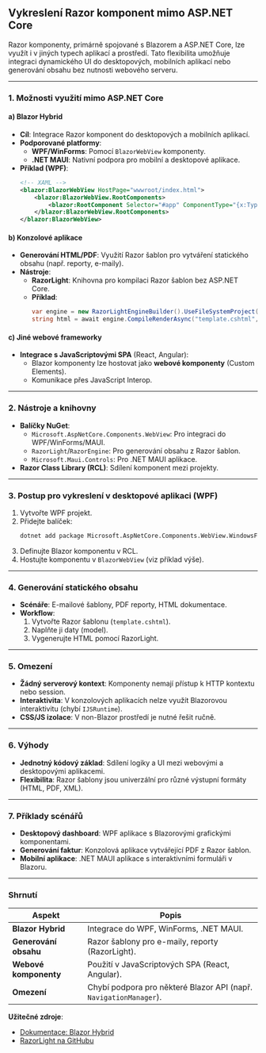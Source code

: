 
## **Vykreslení Razor komponent mimo ASP.NET Core**  

Razor komponenty, primárně spojované s Blazorem a ASP.NET Core, lze využít i v jiných typech aplikací a prostředí. Tato flexibilita umožňuje integraci dynamického UI do desktopových, mobilních aplikací nebo generování obsahu bez nutnosti webového serveru.

---

### **1. Možnosti využití mimo ASP.NET Core**  

#### **a) Blazor Hybrid**  

- **Cíl**: Integrace Razor komponent do desktopových a mobilních aplikací.  
- **Podporované platformy**:  
  - **WPF/WinForms**: Pomocí `BlazorWebView` komponenty.  
  - **.NET MAUI**: Nativní podpora pro mobilní a desktopové aplikace.  
- **Příklad (WPF)**:  
  ```xml  
  <!-- XAML -->  
  <blazor:BlazorWebView HostPage="wwwroot/index.html">  
      <blazor:BlazorWebView.RootComponents>  
          <blazor:RootComponent Selector="#app" ComponentType="{x:Type local:MainComponent}" />  
      </blazor:BlazorWebView.RootComponents>  
  </blazor:BlazorWebView>  
  ```  

#### **b) Konzolové aplikace**  

- **Generování HTML/PDF**: Využití Razor šablon pro vytváření statického obsahu (např. reporty, e-maily).  
- **Nástroje**:  
  - **RazorLight**: Knihovna pro kompilaci Razor šablon bez ASP.NET Core.  
  - **Příklad**:  
    ```csharp  
    var engine = new RazorLightEngineBuilder().UseFileSystemProject("Templates").Build();  
    string html = await engine.CompileRenderAsync("template.cshtml", data);  
    ```  

#### **c) Jiné webové frameworky**  

- **Integrace s JavaScriptovými SPA** (React, Angular):  
  - Blazor komponenty lze hostovat jako **webové komponenty** (Custom Elements).  
  - Komunikace přes JavaScript Interop.  

---

### **2. Nástroje a knihovny**  

- **Balíčky NuGet**:  
  - `Microsoft.AspNetCore.Components.WebView`: Pro integraci do WPF/WinForms/MAUI.  
  - `RazorLight`/`RazorEngine`: Pro generování obsahu z Razor šablon.  
  - `Microsoft.Maui.Controls`: Pro .NET MAUI aplikace.  
- **Razor Class Library (RCL)**: Sdílení komponent mezi projekty.  

---

### **3. Postup pro vykreslení v desktopové aplikaci (WPF)**  

1. Vytvořte WPF projekt.  
2. Přidejte balíček:  
   ```bash  
   dotnet add package Microsoft.AspNetCore.Components.WebView.WindowsForms  
   ```  
3. Definujte Blazor komponentu v RCL.  
4. Hostujte komponentu v `BlazorWebView` (viz příklad výše).  

---

### **4. Generování statického obsahu** 

- **Scénáře**: E-mailové šablony, PDF reporty, HTML dokumentace.  
- **Workflow**:  
  1. Vytvořte Razor šablonu (`template.cshtml`).  
  2. Naplňte ji daty (model).  
  3. Vygenerujte HTML pomocí RazorLight.  

---

### **5. Omezení**  

- **Žádný serverový kontext**: Komponenty nemají přístup k HTTP kontextu nebo session.  
- **Interaktivita**: V konzolových aplikacích nelze využít Blazorovou interaktivitu (chybí `IJSRuntime`).  
- **CSS/JS izolace**: V non-Blazor prostředí je nutné řešit ručně.  

---

### **6. Výhody**  

- **Jednotný kódový základ**: Sdílení logiky a UI mezi webovými a desktopovými aplikacemi.  
- **Flexibilita**: Razor šablony jsou univerzální pro různé výstupní formáty (HTML, PDF, XML).  

---

### **7. Příklady scénářů**  

- **Desktopový dashboard**: WPF aplikace s Blazorovými grafickými komponentami.  
- **Generování faktur**: Konzolová aplikace vytvářející PDF z Razor šablon.  
- **Mobilní aplikace**: .NET MAUI aplikace s interaktivními formuláři v Blazoru.  

---

### **Shrnutí**  

| **Aspekt**               | **Popis**                                                                 |  
|--------------------------|---------------------------------------------------------------------------|  
| **Blazor Hybrid**         | Integrace do WPF, WinForms, .NET MAUI.                                    |  
| **Generování obsahu**     | Razor šablony pro e-maily, reporty (RazorLight).                          |  
| **Webové komponenty**     | Použití v JavaScriptových SPA (React, Angular).                           |  
| **Omezení**              | Chybí podpora pro některé Blazor API (např. `NavigationManager`).        |  

**Užitečné zdroje**:  
- [Dokumentace: Blazor Hybrid](https://learn.microsoft.com/cs-cz/aspnet/core/blazor/hybrid/)  
- [RazorLight na GitHubu](https://github.com/toddams/RazorLight)
